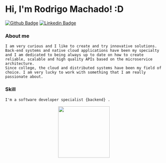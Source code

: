 # Hi, I'm Rodrigo Machado! :D

[![Github Badge](https://img.shields.io/badge/-Github-000?style=flat-square&logo=Github&logoColor=white&link=https://github.com/RodrigoMachado9)](https://github.com/RodrigoMachado9)
[![Linkedin Badge](https://img.shields.io/badge/-LinkedIn-blue?style=flat-square&logo=Linkedin&logoColor=white&link=https://www.linkedin.com/in/rodrigo-machado-6b0b33177/)](https://www.linkedin.com/in/rodrigo-machado-6b0b33177/)

### About me
```
I am very curious and I like to create and try innovative solutions. Back-end systems and native cloud applications have been my specialty and I am dedicated to being always up to date on how to create reliable, scalable and high quality APIs based on the microservice architecture.
Since college, the cloud and distributed systems have been my field of choice. I am very lucky to work with something that I am really passionate about. 
```

### Skill
```
I'm a software developer specialist {backend} .
```

<p align="center">
  <a href="https://github.com/anuraghazra/github-readme-stats">
    <img
      align="center"
      height="165"
      src="https://github-readme-stats.vercel.app/api?username=RodrigoMachado9&count_private=true&show_icons=true&custom_title=Github%20Status&hide=issues&theme=radical"
    />
  </a>
</p>




